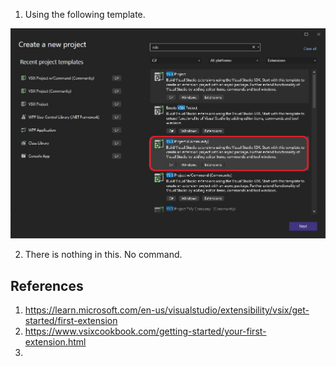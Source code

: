 

1. Using the following template.

![Visual Studio Blank Community Project](./images/50VSixBlankCommunityProject50.jpg)

2. There is nothing in this. No command.

## References
1. https://learn.microsoft.com/en-us/visualstudio/extensibility/vsix/get-started/first-extension
2. https://www.vsixcookbook.com/getting-started/your-first-extension.html
3. 